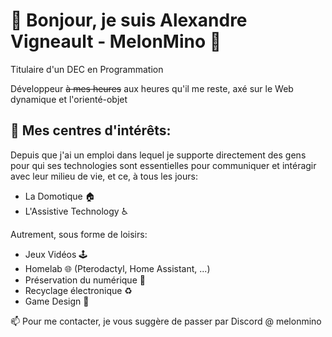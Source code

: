 # 👋 Bonjour, je suis Alexandre Vigneault - MelonMino 🍉

Titulaire d'un DEC en Programmation

Développeur ~~à mes heures~~ aux heures qu'il me reste, axé sur le Web dynamique et l'orienté-objet


## 👀 Mes centres d'intérêts:

  Depuis que j'ai un emploi dans lequel je supporte directement des gens pour qui ses technologies sont essentielles pour communiquer et intéragir avec leur milieu de vie, et ce, à tous les jours:
- La Domotique 🏠
- L'Assistive Technology ♿
  
Autrement, sous forme de loisirs:
- Jeux Vidéos 🕹
- Homelab 🌐 (Pterodactyl, Home Assistant, ...)
- Préservation du numérique 💾
- Recyclage électronique ♻
- Game Design 📝
  
📫 Pour me contacter, je vous suggère de passer par Discord @ melonmino
